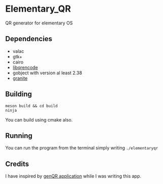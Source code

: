 # Elementary_QR
QR generator for elementary OS 

## Dependencies
- valac
- gtk+
- cairo
- [libqrencode](https://github.com/fukuchi/libqrencode)
- gobject with version al least 2.38
- [granite](granite)

## Building
```
meson build && cd build 
ninja
```
You can build using cmake also.

## Running
You can run the program from the terminal simply writing
``./elementaryqr``

## Credits
I have inspired by [genQR application](https://github.com/haecker-felix/genQR) while I was writing this app.
